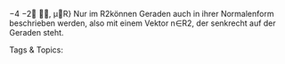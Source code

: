 −4
−2
, µ∈R}
Nur im R2können Geraden auch in ihrer Normalenform beschrieben werden, also mit einem Vektor
n∈R2, der senkrecht auf der Geraden steht.

   Tags & Topics:
   